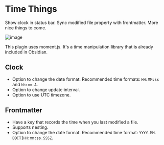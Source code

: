 # Time Things

Show clock in status bar. Sync modified file property with frontmatter. More nice things to come.

![image](https://github.com/DynamicPlayerSector/timethings/assets/65742767/c2b4c4e0-002b-43ea-8b94-6860d6f7c703)

This plugin uses moment.js. It's a time manipulation library that is already included in Obsidian.

## Clock

- Option to change the date format. Recommended time formats: `HH:MM:ss` and `hh:mm A`.
- Option to change update interval.
- Option to use UTC timezone.

## Frontmatter

- Have a key that records the time when you last modified a file.
- Supports nesting.
- Option to change the date format. Recommended time format: `YYYY-MM-DD[T]HH:mm:ss.SSSZ`.
